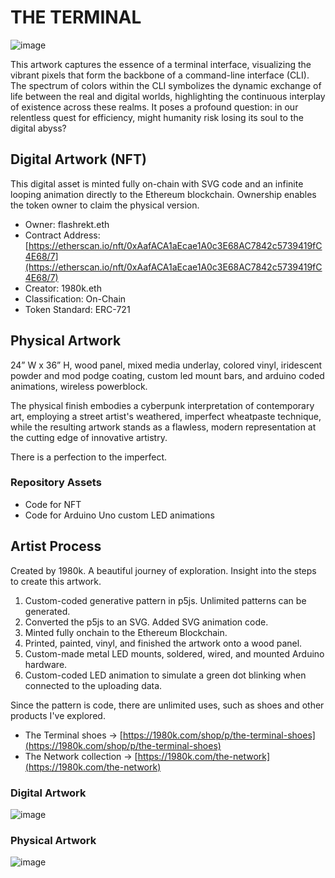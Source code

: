 # THE TERMINAL

![image](https://pbs.twimg.com/media/GBvcyg3awAAqYtS?format=jpg&name=4096x4096)

This artwork captures the essence of a terminal interface, visualizing the vibrant pixels that form the backbone of a command-line interface (CLI). The spectrum of colors within the CLI symbolizes the dynamic exchange of life between the real and digital worlds, highlighting the continuous interplay of existence across these realms. It poses a profound question: in our relentless quest for efficiency, might humanity risk losing its soul to the digital abyss?

## Digital Artwork (NFT)

This digital asset is minted fully on-chain with SVG code and an infinite looping animation directly to the Ethereum blockchain. Ownership enables the token owner to claim the physical version.

- Owner: flashrekt.eth
- Contract Address: [https://etherscan.io/nft/0xAafACA1aEcae1A0c3E68AC7842c5739419fC4E68/7](https://etherscan.io/nft/0xAafACA1aEcae1A0c3E68AC7842c5739419fC4E68/7)
- Creator: 1980k.eth
- Classification: On-Chain
- Token Standard: ERC-721

## Physical Artwork 

24” W x 36” H, wood panel, mixed media underlay, colored vinyl, iridescent powder and mod podge coating, custom led mount bars, and arduino coded animations, wireless powerblock.

The physical finish embodies a cyberpunk interpretation of contemporary art, employing a street artist's weathered, imperfect wheatpaste technique, while the resulting artwork stands as a flawless, modern representation at the cutting edge of innovative artistry.

There is a perfection to the imperfect.

### Repository Assets
- Code for NFT
- Code for Arduino Uno custom LED animations

## Artist Process

Created by 1980k. A beautiful journey of exploration. Insight into the steps to create this artwork. 
1. Custom-coded generative pattern in p5js. Unlimited patterns can be generated. 
2. Converted the p5js to an SVG. Added SVG animation code.
3. Minted fully onchain to the Ethereum Blockchain.
4. Printed, painted, vinyl, and finished the artwork onto a wood panel.
5. Custom-made metal LED mounts, soldered, wired, and mounted Arduino hardware.
6. Custom-coded LED animation to simulate a green dot blinking when connected to the uploading data.

Since the pattern is code, there are unlimited uses, such as shoes and other products I've explored.

- The Terminal shoes → [https://1980k.com/shop/p/the-terminal-shoes](https://1980k.com/shop/p/the-terminal-shoes)
- The Network collection → [https://1980k.com/the-network](https://1980k.com/the-network)

### Digital Artwork
![image](https://images.squarespace-cdn.com/content/v1/6323407806527435ec6898dc/0849c103-1ab7-4045-9115-7791006f60c7/TN-2.jpg)

### Physical Artwork 
![image](https://images.squarespace-cdn.com/content/v1/6323407806527435ec6898dc/5e8c1caf-7879-452c-8467-3ef0e8c1f5d3/TN-2.1.jpg)
